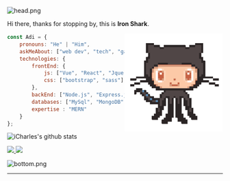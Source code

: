 ![head.png](https://imgur.com/sLO23sv)

Hi there, thanks for stopping by, this is **Iron Shark**.

<img align='right' src="https://raw.githubusercontent.com/iCharlesZ/FigureBed/master/img/octocat.gif" width="230">

```javascript
const Adi = {
    pronouns: "He" | "Him",
    askMeAbout: ["web dev", "tech", "game dev"],
    technologies: {
        frontEnd: {
            js: ["Vue", "React", "Jquery"],
            css: ["bootstrap", "sass"]
        },
        backEnd: ["Node.js", "Express.js" ,"Django", "Flask" , "Python" , "Json" ,],
        databases: ["MySql", "MongoDB" , "Firebase"],
        expertise : "MERN"
    }
};
```

![iCharles's github stats](https://github-readme-stats.vercel.app/api?username=IronSharkAdi&hide=contribs,prs&count_private=true&show_icons=true)

<a href="https://github.com/iCharlesZ">
  <img src="https://img.shields.io/github/followers/iCharlesZ">
</a>
<a href="https://github.com/iCharlesZ">
   <img src="https://komarev.com/ghpvc/?username=iCharlesZ">
</a>

![bottom.png](https://imgur.com/iQij62o)

---

